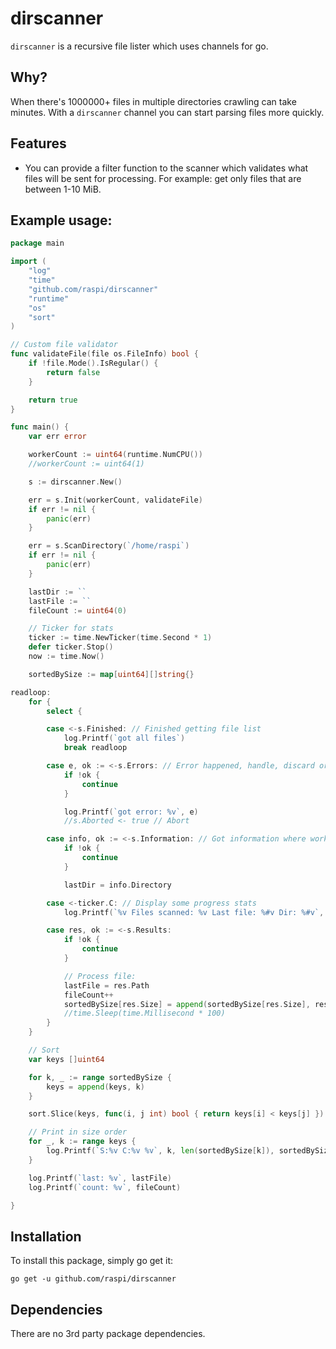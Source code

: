# dirscanner
`dirscanner` is a recursive file lister which uses channels for go.

## Why?
When there's 1000000+ files in multiple directories crawling can take minutes. With a `dirscanner` channel you can start parsing files more quickly.

## Features

* You can provide a filter function to the scanner which validates what files will be sent for processing. For example: get only files that are between 1-10 MiB.

## Example usage:

```go
package main

import (
	"log"
	"time"
	"github.com/raspi/dirscanner"
	"runtime"
	"os"
	"sort"
)

// Custom file validator
func validateFile(file os.FileInfo) bool {
	if !file.Mode().IsRegular() {
		return false
	}

	return true
}

func main() {
	var err error

	workerCount := uint64(runtime.NumCPU())
	//workerCount := uint64(1)

	s := dirscanner.New()

	err = s.Init(workerCount, validateFile)
	if err != nil {
		panic(err)
	}

	err = s.ScanDirectory(`/home/raspi`)
	if err != nil {
		panic(err)
	}

	lastDir := ``
	lastFile := ``
	fileCount := uint64(0)

	// Ticker for stats
	ticker := time.NewTicker(time.Second * 1)
	defer ticker.Stop()
	now := time.Now()

	sortedBySize := map[uint64][]string{}

readloop:
	for {
		select {

		case <-s.Finished: // Finished getting file list
			log.Printf(`got all files`)
			break readloop

		case e, ok := <-s.Errors: // Error happened, handle, discard or abort
			if !ok {
				continue
			}

			log.Printf(`got error: %v`, e)
			//s.Aborted <- true // Abort

		case info, ok := <-s.Information: // Got information where worker is currently
			if !ok {
				continue
			}

			lastDir = info.Directory

		case <-ticker.C: // Display some progress stats
			log.Printf(`%v Files scanned: %v Last file: %#v Dir: %#v`, time.Since(now).Truncate(time.Second), fileCount, lastFile, lastDir)

		case res, ok := <-s.Results:
			if !ok {
				continue
			}

			// Process file:
			lastFile = res.Path
			fileCount++
			sortedBySize[res.Size] = append(sortedBySize[res.Size], res.Path)
			//time.Sleep(time.Millisecond * 100)
		}
	}

	// Sort
	var keys []uint64

	for k, _ := range sortedBySize {
		keys = append(keys, k)
	}

	sort.Slice(keys, func(i, j int) bool { return keys[i] < keys[j] })

	// Print in size order
	for _, k := range keys {
		log.Printf(`S:%v C:%v %v`, k, len(sortedBySize[k]), sortedBySize[k])
	}

	log.Printf(`last: %v`, lastFile)
	log.Printf(`count: %v`, fileCount)

}
```
## Installation
To install this package, simply go get it:

    go get -u github.com/raspi/dirscanner

## Dependencies
There are no 3rd party package dependencies.

